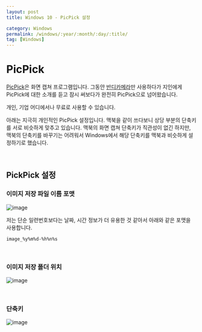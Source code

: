 ```yaml
---
layout: post
title: Windows 10 - PicPick 설정

category: Windows
permalink: /windows/:year/:month/:day/:title/
tag: [Windows]
---
```

# PicPick

[PicPick](http://ngwin.com/kr)은 화면 캡쳐 프로그램입니다. 그동안 [반디카메라](https://www.bandisoft.co.kr/bandicamera/)만 사용하다가 지인에게 PicPick에 대한 소개를 듣고 잠시 써보다가 완전히 PicPick으로 넘어왔습니다.

개인, 기업 어디에서나 무료로 사용할 수 있습니다.

아래는 지극히 개인적인 PicPick 설정입니다. 맥북을 같이 쓰다보니 상당 부분의 단축키를 서로 비슷하게 맞추고 있습니다. 맥북의 화면 캡쳐 단축키가 직관성이 없긴 하지만, 맥북의 단축키를 바꾸기는 어려워서 Windows에서 해당 단축키를 맥북과 비슷하게 설정하기로 했습니다.

<br>

## PickPick 설정

### 이미지 저장 파일 이름 포맷

![image](/assets/2018-01-05-windows-picpick-settings/image_20180105-135851.png)

저는 단순 일련번호보다는 날짜, 시간 정보가 더 유용한 것 같아서 아래와 같은 포맷을 사용합니다.

~~~
image_%y%m%d-%h%n%s
~~~

<br>

### 이미지 저장 폴더 위치

![image](/assets/2018-01-05-windows-picpick-settings/image_20180105-135946.png)

<br>

### 단축키

![image](/assets/2018-01-05-windows-picpick-settings/image_20180105-140116.png)
